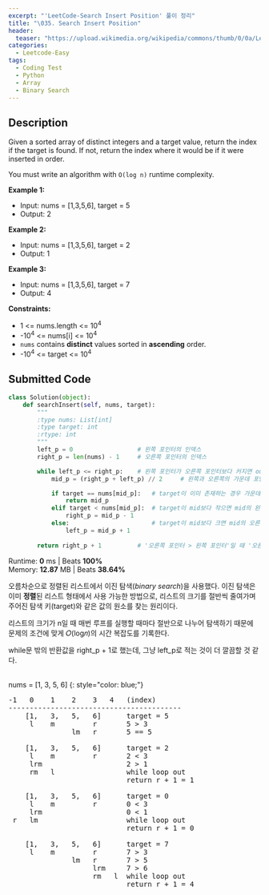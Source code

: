 ```yaml
---
excerpt: "'LeetCode-Search Insert Position' 풀이 정리"
title: "\035. Search Insert Position"
header:
  teaser: "https://upload.wikimedia.org/wikipedia/commons/thumb/0/0a/LeetCode_Logo_black_with_text.svg/458px-LeetCode_Logo_black_with_text.svg.png"
categories:
  - Leetcode-Easy
tags:
  - Coding Test
  - Python
  - Array
  - Binary Search
---
```


## <i class="fa-solid fa-file-lines"></i> Description

Given a sorted array of distinct integers and a target value, return the index if the target is found. If not, return the index where it would be if it were inserted in order.

You must write an algorithm with `O(log n)` runtime complexity.

**Example 1:**

- Input: nums = [1,3,5,6], target = 5
- Output: 2

**Example 2:**

- Input: nums = [1,3,5,6], target = 2
- Output: 1

**Example 3:**

- Input: nums = [1,3,5,6], target = 7
- Output: 4

**Constraints:**

- 1 <= nums.length <= 10<sup>4</sup>
- -10<sup>4</sup> <= nums[i] <= 10<sup>4</sup>
- `nums` contains **distinct** values sorted in **ascending** order.
- -10<sup>4</sup> <= target <= 10<sup>4</sup>

## <i class="fa-solid fa-cloud-arrow-up"></i> Submitted Code

```python
class Solution(object):
    def searchInsert(self, nums, target):
        """
        :type nums: List[int]
        :type target: int
        :rtype: int
        """
        left_p = 0                  # 왼쪽 포인터의 인덱스
        right_p = len(nums) - 1     # 오른쪽 포인터의 인덱스

        while left_p <= right_p:    # 왼쪽 포인터가 오른쪽 포인터보다 커지면 out
            mid_p = (right_p + left_p) // 2     # 왼쪽과 오른쪽의 가운데 포인터의 인덱스

            if target == nums[mid_p]:   # target이 이미 존재하는 경우 가운데 포인터 반환
                return mid_p                
            elif target < nums[mid_p]:  # target이 mid보다 작으면 mid의 왼쪽 부분배열 탐색
                right_p = mid_p - 1
            else:                       # target이 mid보다 크면 mid의 오른쪽 부분배열 탐색
                left_p = mid_p + 1
            
        return right_p + 1          # '오른쪽 포인터 > 왼쪽 포인터'일 때 '오른쪽 포인터 + 1'에 삽입
```
<i class="fa-solid fa-clock"></i> Runtime: **0** ms \| Beats **100%**    
<i class="fa-solid fa-memory"></i> Memory: **12.87** MB \| Beats **38.64%**

오름차순으로 정렬된 리스트에서 이진 탐색(<em>binary search</em>)을 사용했다. 이진 탐색은 이미 **정렬**된 리스트 형태에서 사용 가능한 방법으로, 리스트의 크기를 절반씩 줄여가며 주어진 탐색 키(target)와 같은 값의 원소를 찾는 원리이다.   

리스트의 크기가 n일 때 매번 루프를 실행할 때마다 절반으로 나누어 탐색하기 때문에 문제의 조건에 맞게 𝑂(log𝑛)의 시간 복잡도를 기록한다.

while문 밖의 반환값을 right_p + 1로 했는데, 그냥 left_p로 적는 것이 더 깔끔할 것 같다.
<br><br>

nums = \[1, 3, 5, 6]
{: style="color: blue;"}

<pre>
-1   0    1    2    3   4   (index)
-----------------------------------------
    [1,   3,   5,   6]      target = 5
     l    m         r       5 > 3
               lm   r       5 == 5
     
    [1,   3,   5,   6]      target = 2
     l    m         r       2 < 3
     lrm                    2 > 1
     rm   l                 while loop out
                            return r + 1 = 1
     
    [1,   3,   5,   6]      target = 0
     l    m         r       0 < 3
     lrm                    0 < 1
 r   lm                     while loop out
                            return r + 1 = 0
     
    [1,   3,   5,   6]      target = 7
     l    m         r       7 > 3
               lm   r       7 > 5
                    lrm     7 > 6
                    rm   l  while loop out
                            return r + 1 = 4
</pre>